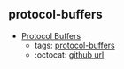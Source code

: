 protocol-buffers 
---
* [Protocol Buffers ](https://developers.google.com/protocol-buffers/)
    * tags: [protocol-buffers](../tags/protocol-buffers.md)
    * :octocat: [github url](https://github.com/protocolbuffers/protobuf)
